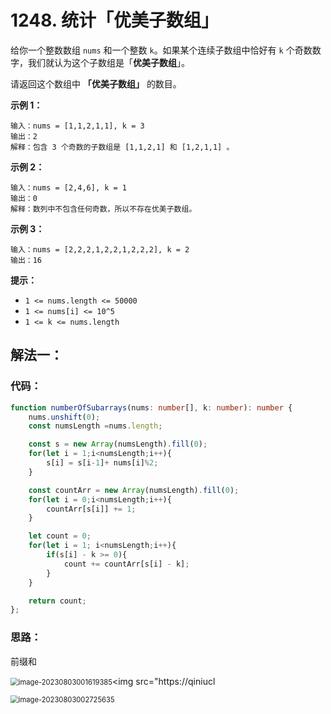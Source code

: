 # 1248. 统计「优美子数组」

给你一个整数数组 `nums` 和一个整数 `k`。如果某个连续子数组中恰好有 `k` 个奇数数字，我们就认为这个子数组是「**优美子数组**」。

请返回这个数组中 **「优美子数组」** 的数目。

**示例 1：**

```
输入：nums = [1,1,2,1,1], k = 3
输出：2
解释：包含 3 个奇数的子数组是 [1,1,2,1] 和 [1,2,1,1] 。
```

**示例 2：**

```
输入：nums = [2,4,6], k = 1
输出：0
解释：数列中不包含任何奇数，所以不存在优美子数组。
```

**示例 3：**

```
输入：nums = [2,2,2,1,2,2,1,2,2,2], k = 2
输出：16
```

**提示：**

-   `1 <= nums.length <= 50000`
-   `1 <= nums[i] <= 10^5`
-   `1 <= k <= nums.length`

## 解法一：

### 代码：

```ts
function numberOfSubarrays(nums: number[], k: number): number {
    nums.unshift(0);
    const numsLength =nums.length;

    const s = new Array(numsLength).fill(0);
    for(let i = 1;i<numsLength;i++){
        s[i] = s[i-1]+ nums[i]%2;  
    }

    const countArr = new Array(numsLength).fill(0);
    for(let i = 0;i<numsLength;i++){
        countArr[s[i]] += 1;
    }

    let count = 0;
    for(let i = 1; i<numsLength;i++){
        if(s[i] - k >= 0){
            count += countArr[s[i] - k];
        }
    }

    return count;
};
```

### 思路：

前缀和

<img src="https://qiniucloud.qishilong.space/images/202308030016306.png" alt="image-20230803001619385" style="zoom:80%; display: inline-block;" /><img src="https://qiniucl

<img src="https://qiniucloud.qishilong.space/images/202308030027665.png" alt="image-20230803002725635" style="zoom:80%; display:inline-block" />

